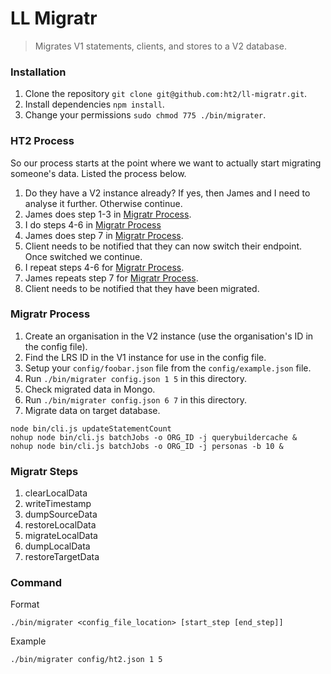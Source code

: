 # LL Migratr
> Migrates V1 statements, clients, and stores to a V2 database.

### Installation
1. Clone the repository `git clone git@github.com:ht2/ll-migratr.git`.
1. Install dependencies `npm install`.
1. Change your permissions `sudo chmod 775 ./bin/migrater`.

### HT2 Process
So our process starts at the point where we want to actually start migrating someone's data. Listed the process below.
1. Do they have a V2 instance already? If yes, then James and I need to analyse it further. Otherwise continue.
1. James does step 1-3 in [Migratr Process](#migratr-process).
1. I do steps 4-6 in [Migratr Process](#migratr-process)
1. James does step 7 in [Migratr Process](#migratr-process).
1. Client needs to be notified that they can now switch their endpoint. Once switched we continue.
1. I repeat steps 4-6 for [Migratr Process](#migratr-process).
1. James repeats step 7 for [Migratr Process](#migratr-process).
1. Client needs to be notified that they have been migrated.

### Migratr Process
1. Create an organisation in the V2 instance (use the organisation's ID in the config file).
1. Find the LRS ID in the V1 instance for use in the config file.
1. Setup your `config/foobar.json` file from the `config/example.json` file.
1. Run `./bin/migrater config.json 1 5` in this directory.
1. Check migrated data in Mongo.
1. Run `./bin/migrater config.json 6 7` in this directory.
1. Migrate data on target database.
  ```
  node bin/cli.js updateStatementCount
  nohup node bin/cli.js batchJobs -o ORG_ID -j querybuildercache &
  nohup node bin/cli.js batchJobs -o ORG_ID -j personas -b 10 &
  ```

### Migratr Steps
1. clearLocalData
1. writeTimestamp
1. dumpSourceData
1. restoreLocalData
1. migrateLocalData
1. dumpLocalData
1. restoreTargetData

### Command
Format
```
./bin/migrater <config_file_location> [start_step [end_step]]
```

Example
```
./bin/migrater config/ht2.json 1 5
```
